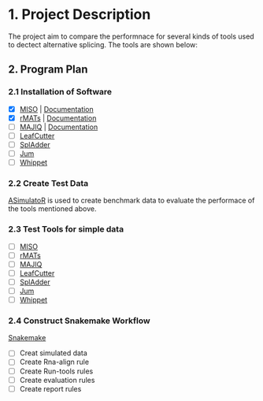 # 1. Project Description 

The project aim to compare the performnace for several kinds of tools used to dectect alternative splicing. The  tools are shown below: 

## 2. Program Plan 

### 2.1  Installation of Software

 - [x] [MISO](http://hollywood.mit.edu/burgelab/miso/) | [Documentation](https://miso.readthedocs.io/en/fastmiso/#using-miso-on-a-cluster)
 - [x]  [rMATs](http://rnaseq-mats.sourceforge.net/index.html) | [Documentation](https://github.com/Xinglab/rmats-turbo/blob/v4.1.1/README.md)
 - [ ] [MAJIQ](https://majiq.biociphers.org/) | [Documentation](https://biociphers.bitbucket.io/majiq/MAJIQ.html#builder)
 - [ ] [LeafCutter](https://davidaknowles.github.io/leafcutter/)
 - [ ] [SplAdder](https://github.com/ratschlab/spladder)
 - [ ] [Jum](https://github.com/qqwang-berkeley/JUM)
 - [ ] [Whippet](https://github.com/timbitz/Whippet.jl)

### 2.2 Create Test Data 

[ASimulatoR](https://github.com/biomedbigdata/ASimulatoR) is used to create benchmark data to evaluate the performace of the tools mentioned above. 

### 2.3 Test Tools for simple data 
 
- [ ] [MISO](http://hollywood.mit.edu/burgelab/miso/)
- [ ]  [rMATs](http://rnaseq-mats.sourceforge.net/index.html) 
- [ ] [MAJIQ](https://majiq.biociphers.org/)
- [ ] [LeafCutter](https://davidaknowles.github.io/leafcutter/)
- [ ] [SplAdder](https://github.com/ratschlab/spladder)
- [ ] [Jum](https://github.com/qqwang-berkeley/JUM)
- [ ] [Whippet](https://github.com/timbitz/Whippet.jl)

### 2.4 Construct Snakemake Workflow 

[Snakemake](https://snakemake-wrappers.readthedocs.io/en/stable/)

- [ ] Creat simulated data 
- [ ] Create Rna-align rule 
- [ ] Create Run-tools rules
- [ ] Create evaluation rules 
- [ ] Create report rules 
 
<!--stackedit_data:
eyJoaXN0b3J5IjpbLTExMTMzODAyMzMsLTEzMjA3MDgyOSw4OD
M4NjczNzEsLTE1NTkxMTI1MDAsLTkyODIyNzA4LC01OTk4MjQw
MDQsMjcyMzM1NTE3XX0=
-->